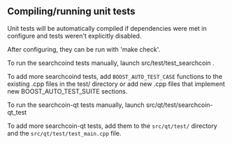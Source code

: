 Compiling/running unit tests
------------------------------------

Unit tests will be automatically compiled if dependencies were met in configure
and tests weren't explicitly disabled.

After configuring, they can be run with 'make check'.

To run the searchcoind tests manually, launch src/test/test_searchcoin .

To add more searchcoind tests, add `BOOST_AUTO_TEST_CASE` functions to the existing
.cpp files in the test/ directory or add new .cpp files that
implement new BOOST_AUTO_TEST_SUITE sections.

To run the searchcoin-qt tests manually, launch src/qt/test/searchcoin-qt_test

To add more searchcoin-qt tests, add them to the `src/qt/test/` directory and
the `src/qt/test/test_main.cpp` file.
